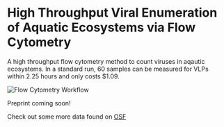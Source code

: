 # High Throughput Viral Enumeration of Aquatic Ecosystems via Flow Cytometry

A high throughput flow cytometry method to count viruses in aqautic ecosystems. In a standard run, 60 samples can be measured for VLPs within 2.25 hours and only costs $1.09.

![Flow Cytometry Workflow](/Figures/Figure-1.png "Flow Cytometry Workflow")

Preprint coming soon!

Check out some more data found on [OSF](https://osf.io/ade4b/?view_only=4e2c8561c8c147d8be6212dd09f6901c)
